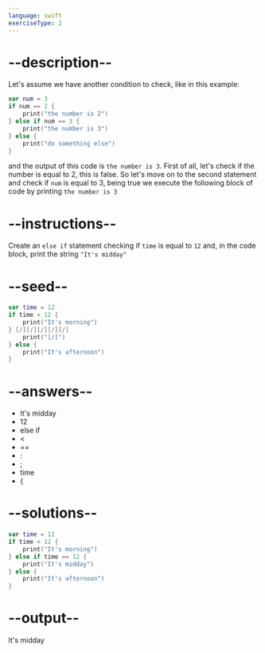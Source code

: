 ```yaml
---
language: swift
exerciseType: 2
---
```


# --description--

Let's assume we have another condition to check, like in this example:
```swift
var num = 3
if num == 2 {
    print("the number is 2")
} else if num == 3 {
    print("the number is 3")
} else {
    print("do something else")
}
```
and the output of this code is `the number is 3`.
First of all, let's check if the number is equal to 2, this is false.
So let's move on to the second statement and check if `num` is equal to 3, being true we execute the following block of code by printing `the number is 3`

# --instructions--

Create an `else if` statement checking if `time` is equal to `12` and, in the code block, print the string `"It's midday"`

# --seed--

```swift
var time = 12
if time < 12 {
    print("It's morning")
} [/][/][/][/][/]
    print("[/]")
} else {
    print("It's afternoon")
}
```

# --answers--

- It's midday
- 12
- else if 
-  < 
-  == 
- :
- ;
- time
-  {

# --solutions--

```swift
var time = 12
if time < 12 {
    print("It's morning")
} else if time == 12 {
    print("It's midday")
} else {
    print("It's afternoon")
}
```

# --output--

It's midday
